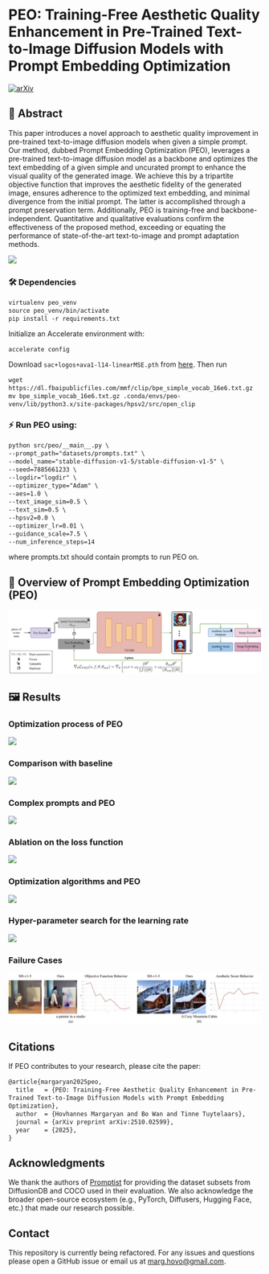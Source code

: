 # PEO: Training-Free Aesthetic Quality Enhancement in Pre-Trained Text-to-Image Diffusion Models with Prompt Embedding Optimization

[![arXiv](https://img.shields.io/badge/arXiv-Paper-B31B1B)](https://www.arxiv.org/pdf/2510.02599)


## 📄 Abstract

This paper introduces a novel approach to aesthetic quality improvement in pre-trained text-to-image diffusion models when given a simple prompt. Our method, dubbed Prompt Embedding Optimization (PEO), leverages a pre-trained text-to-image diffusion model as a backbone and optimizes the text embedding of a given simple and uncurated prompt to enhance the visual quality of the generated image. We achieve this by a tripartite objective function that improves the aesthetic fidelity of the generated image, ensures adherence to the optimized text embedding, and minimal divergence from the initial prompt. The latter is accomplished through a prompt preservation term. Additionally, PEO is training-free and backbone-independent. Quantitative and qualitative evaluations confirm the effectiveness of the proposed method, exceeding or equating the performance of state-of-the-art text-to-image and prompt adaptation methods.

![](assets/teaser.svg)

### 🛠️ Dependencies 

```
virtualenv peo_venv
source peo_venv/bin/activate
pip install -r requirements.txt
```

Initialize an Accelerate environment with:

```
accelerate config
```

Download `sac+logos+ava1-l14-linearMSE.pth` from [here](https://github.com/christophschuhmann/improved-aesthetic-predictor).
Then run

```
wget https://dl.fbaipublicfiles.com/mmf/clip/bpe_simple_vocab_16e6.txt.gz
mv bpe_simple_vocab_16e6.txt.gz .conda/envs/peo-venv/lib/python3.x/site-packages/hpsv2/src/open_clip
```

### ⚡ Run PEO using:

```
python src/peo/__main__.py \
--prompt_path="datasets/prompts.txt" \
--model_name="stable-diffusion-v1-5/stable-diffusion-v1-5" \
--seed=7885661233 \
--logdir="logdir" \
--optimizer_type="Adam" \
--aes=1.0 \
--text_image_sim=0.5 \
--text_sim=0.5 \
--hpsv2=0.0 \
--optimizer_lr=0.01 \
--guidance_scale=7.5 \
--num_inference_steps=14
```

where prompts.txt should contain prompts to run PEO on. 

## 📐 Overview of Prompt Embedding Optimization (PEO)
![](assets/method.svg)

## 🖼️ Results

### Optimization process of PEO
![](assets/fig_9.svg)

### Comparison with baseline
![](assets/fig_4.svg)

### Complex prompts and PEO
![](assets/fig_10.svg)

### Ablation on the loss function
![](assets/fig_7.svg)

### Optimization algorithms and PEO
![](assets/fig_3_sup.svg)

### Hyper-parameter search for the learning rate
![](assets/fig_2_sup.svg)

### Failure Cases
![](assets/fig_14.svg)

## Citations

If PEO contributes to your research, please cite the paper:

```
@article{margaryan2025peo,
  title   = {PEO: Training-Free Aesthetic Quality Enhancement in Pre-Trained Text-to-Image Diffusion Models with Prompt Embedding Optimization},
  author  = {Hovhannes Margaryan and Bo Wan and Tinne Tuytelaars},
  journal = {arXiv preprint arXiv:2510.02599},
  year    = {2025},
}
```

## Acknowledgments

We thank the authors of [Promptist](https://huggingface.co/microsoft/Promptist) for providing the dataset subsets from DiffusionDB and COCO used in their evaluation.
We also acknowledge the broader open-source ecosystem (e.g., PyTorch, Diffusers, Hugging Face, etc.) that made our research possible.


## Contact

This repository is currently being refactored. For any issues and questions please open a GitHub issue or email us at [marg.hovo@gmail.com](mailto:marg.hovo@gmail.com).

